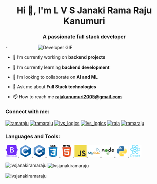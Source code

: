 <h1 align="center">Hi 👋, I'm L V S Janaki Rama Raju Kanumuri</h1>
<h3 align="center">A passionate full stack developer</h3>
- <img align="right" src="https://img.freepik.com/premium-vector/illustration-web-development-programmer-coding-website_746655-2817.jpg" alt="Developer GIF" width="400" />

- 🔭 I’m currently working on **backend projects**

- 🌱 I’m currently learning **backend development**

- 👯 I’m looking to collaborate on **AI and ML**

- 💬 Ask me about **Full Stack technologies**

- 📫 How to reach me **rajakanumuri2005@gmail.com**



<h3 align="left">Connect with me:</h3>
<p align="left">
<a href="https://linkedin.com/in/ramaraju" target="blank"><img align="center" src="https://raw.githubusercontent.com/rahuldkjain/github-profile-readme-generator/master/src/images/icons/Social/linked-in-alt.svg" alt="ramaraju" height="30" width="40" /></a>
<a href="https://kaggle.com/ramaraju" target="blank"><img align="center" src="https://raw.githubusercontent.com/rahuldkjain/github-profile-readme-generator/master/src/images/icons/Social/kaggle.svg" alt="ramaraju" height="30" width="40" /></a>
<a href="https://instagram.com/lvs_logics" target="blank"><img align="center" src="https://raw.githubusercontent.com/rahuldkjain/github-profile-readme-generator/master/src/images/icons/Social/instagram.svg" alt="lvs_logics" height="30" width="40" /></a>
<a href="https://www.youtube.com/c/lvs_logics" target="blank"><img align="center" src="https://raw.githubusercontent.com/rahuldkjain/github-profile-readme-generator/master/src/images/icons/Social/youtube.svg" alt="lvs_logics" height="30" width="40" /></a>
<a href="https://www.hackerrank.com/raja" target="blank"><img align="center" src="https://raw.githubusercontent.com/rahuldkjain/github-profile-readme-generator/master/src/images/icons/Social/hackerrank.svg" alt="raja" height="30" width="40" /></a>
<a href="https://www.leetcode.com/ramaraju" target="blank"><img align="center" src="https://raw.githubusercontent.com/rahuldkjain/github-profile-readme-generator/master/src/images/icons/Social/leet-code.svg" alt="ramaraju" height="30" width="40" /></a>
</p>

<h3 align="left">Languages and Tools:</h3>
<p align="left"> <a href="https://getbootstrap.com" target="_blank" rel="noreferrer"> <img src="https://raw.githubusercontent.com/devicons/devicon/master/icons/bootstrap/bootstrap-plain-wordmark.svg" alt="bootstrap" width="40" height="40"/> </a> <a href="https://www.cprogramming.com/" target="_blank" rel="noreferrer"> <img src="https://raw.githubusercontent.com/devicons/devicon/master/icons/c/c-original.svg" alt="c" width="40" height="40"/> </a> <a href="https://www.w3schools.com/cpp/" target="_blank" rel="noreferrer"> <img src="https://raw.githubusercontent.com/devicons/devicon/master/icons/cplusplus/cplusplus-original.svg" alt="cplusplus" width="40" height="40"/> </a> <a href="https://www.w3schools.com/css/" target="_blank" rel="noreferrer"> <img src="https://raw.githubusercontent.com/devicons/devicon/master/icons/css3/css3-original-wordmark.svg" alt="css3" width="40" height="40"/> </a> <a href="https://www.w3.org/html/" target="_blank" rel="noreferrer"> <img src="https://raw.githubusercontent.com/devicons/devicon/master/icons/html5/html5-original-wordmark.svg" alt="html5" width="40" height="40"/> </a> <a href="https://developer.mozilla.org/en-US/docs/Web/JavaScript" target="_blank" rel="noreferrer"> <img src="https://raw.githubusercontent.com/devicons/devicon/master/icons/javascript/javascript-original.svg" alt="javascript" width="40" height="40"/> </a> <a href="https://www.mysql.com/" target="_blank" rel="noreferrer"> <img src="https://raw.githubusercontent.com/devicons/devicon/master/icons/mysql/mysql-original-wordmark.svg" alt="mysql" width="40" height="40"/> </a> <a href="https://nodejs.org" target="_blank" rel="noreferrer"> <img src="https://raw.githubusercontent.com/devicons/devicon/master/icons/nodejs/nodejs-original-wordmark.svg" alt="nodejs" width="40" height="40"/> </a> <a href="https://www.python.org" target="_blank" rel="noreferrer"> <img src="https://raw.githubusercontent.com/devicons/devicon/master/icons/python/python-original.svg" alt="python" width="40" height="40"/> </a> <a href="https://reactjs.org/" target="_blank" rel="noreferrer"> <img src="https://raw.githubusercontent.com/devicons/devicon/master/icons/react/react-original-wordmark.svg" alt="react" width="40" height="40"/> </a>

<p><img align="left" src="https://github-readme-stats.vercel.app/api/top-langs?username=lvsjanakiramaraju&show_icons=true&locale=en&layout=compact" alt="lvsjanakiramaraju" /></p>

<p>&nbsp;<img align="center" src="https://github-readme-stats.vercel.app/api?username=lvsjanakiramaraju&show_icons=true&locale=en" alt="lvsjanakiramaraju" /></p>

<p><img align="center" src="https://github-readme-streak-stats.herokuapp.com/?user=lvsjanakiramaraju&" alt="lvsjanakiramaraju" /></p>
